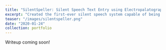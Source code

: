 ```yaml
---
title: "SilentSpeller: Silent Speech Text Entry using Electropalatography"
excerpt: "Created the first-ever silent speech system capable of being used with a large vocabulary while in motion. Made a novel text entry system with capacitive tongue sensing from an oral wearable device to enable a privacy-preserving alternative to speech recognition. Earned the 1st Place Oral Presentation Award at Georgia Tech's 2021 Undergraduate Symposium, demo presented at CHI 2021 and full paper accepted to CHI 2022. Featured by BuzzFeed and other news outlets in the media."
teaser: "/images/silentspeller.png"
date: "2020-01-24"
collection: portfolio
---
```


Writeup coming soon!
